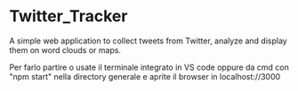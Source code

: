 # Twitter_Tracker
 A simple web application to collect tweets from Twitter, analyze and display them on word clouds or maps.

Per farlo partire o usate il terminale integrato in VS code oppure da cmd con "npm start" nella directory generale e aprite il browser in localhost://3000
